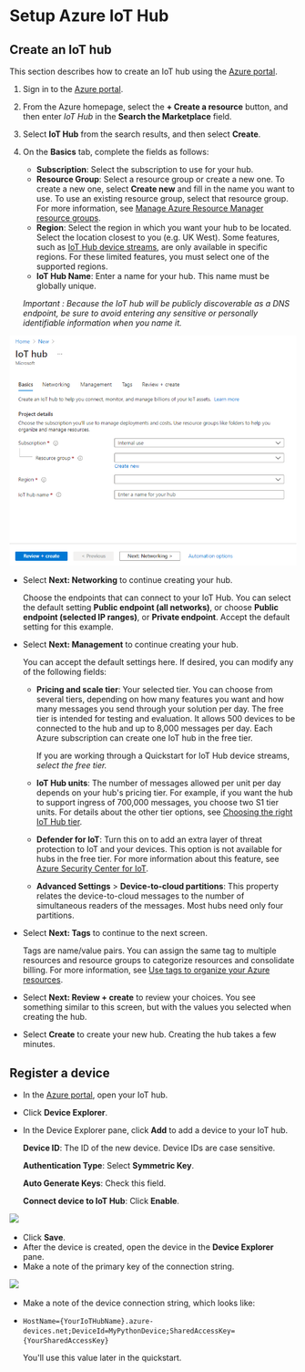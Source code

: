 # Setup Azure IoT Hub

## Create an IoT hub <a href="#create-an-iot-hub" id="create-an-iot-hub"></a>

This section describes how to create an IoT hub using the [Azure portal](https://portal.azure.com/).

1. Sign in to the [Azure portal](https://portal.azure.com/).
2. From the Azure homepage, select the **+ Create a resource** button, and then enter _IoT Hub_ in the **Search the Marketplace** field.
3. Select **IoT Hub** from the search results, and then select **Create**.
4.  On the **Basics** tab, complete the fields as follows:

    * **Subscription**: Select the subscription to use for your hub.
    * **Resource Group**: Select a resource group or create a new one. To create a new one, select **Create new** and fill in the name you want to use. To use an existing resource group, select that resource group. For more information, see [Manage Azure Resource Manager resource groups](https://docs.microsoft.com/en-us/azure/azure-resource-manager/management/manage-resource-groups-portal).
    * **Region**: Select the region in which you want your hub to be located. Select the location closest to you (e.g. UK West). Some features, such as [IoT Hub device streams](https://docs.microsoft.com/en-us/azure/iot-hub/iot-hub-device-streams-overview), are only available in specific regions. For these limited features, you must select one of the supported regions.
    * **IoT Hub Name**: Enter a name for your hub. This name must be globally unique.

    _Important : Because the IoT hub will be publicly discoverable as a DNS endpoint, be sure to avoid entering any sensitive or personally identifiable information when you name it._&#x20;

![](../.gitbook/assets/iot-hub-create-screen-basics.png)

*   Select **Next: Networking** to continue creating your hub.

    Choose the endpoints that can connect to your IoT Hub. You can select the default setting **Public endpoint (all networks)**, or choose **Public endpoint (selected IP ranges)**, or **Private endpoint**. Accept the default setting for this example.
*   Select **Next: Management** to continue creating your hub.

    You can accept the default settings here. If desired, you can modify any of the following fields:

    *   **Pricing and scale tier**: Your selected tier. You can choose from several tiers, depending on how many features you want and how many messages you send through your solution per day. The free tier is intended for testing and evaluation. It allows 500 devices to be connected to the hub and up to 8,000 messages per day. Each Azure subscription can create one IoT hub in the free tier.

        If you are working through a Quickstart for IoT Hub device streams, _select the free tier._
    * **IoT Hub units**: The number of messages allowed per unit per day depends on your hub's pricing tier. For example, if you want the hub to support ingress of 700,000 messages, you choose two S1 tier units. For details about the other tier options, see [Choosing the right IoT Hub tier](https://docs.microsoft.com/en-us/azure/iot-hub/iot-hub-scaling).
    * **Defender for IoT**: Turn this on to add an extra layer of threat protection to IoT and your devices. This option is not available for hubs in the free tier. For more information about this feature, see [Azure Security Center for IoT](https://docs.microsoft.com/en-us/azure/asc-for-iot/).
    * **Advanced Settings** > **Device-to-cloud partitions**: This property relates the device-to-cloud messages to the number of simultaneous readers of the messages. Most hubs need only four partitions.
*   Select **Next: Tags** to continue to the next screen.

    Tags are name/value pairs. You can assign the same tag to multiple resources and resource groups to categorize resources and consolidate billing. For more information, see [Use tags to organize your Azure resources](https://docs.microsoft.com/en-us/azure/azure-resource-manager/management/tag-resources).
* Select **Next: Review + create** to review your choices. You see something similar to this screen, but with the values you selected when creating the hub.
* Select **Create** to create your new hub. Creating the hub takes a few minutes.

## Register a device <a href="#register-a-device" id="register-a-device"></a>

* In the [Azure portal](https://portal.azure.com/), open your IoT hub.
* Click **Device Explorer**.
*   In the Device Explorer pane, click **Add** to add a device to your IoT hub.

    **Device ID**: The ID of the new device. Device IDs are case sensitive.

    **Authentication Type**: Select **Symmetric Key**.

    **Auto Generate Keys**: Check this field.

    **Connect device to IoT Hub**: Click **Enable**.

![](../.gitbook/assets/6\_add-device-in-azure-iot-hub-device-explorer-portal.png)

* Click **Save**.
* After the device is created, open the device in the **Device Explorer** pane.
* Make a note of the primary key of the connection string.

![](../.gitbook/assets/7\_get-device-connection-string-in-device-explorer-portal.png)

* Make a note of the device connection string, which looks like:
*   `HostName={YourIoTHubName}.azure-devices.net;DeviceId=MyPythonDevice;SharedAccessKey={YourSharedAccessKey}`

    You'll use this value later in the quickstart.

